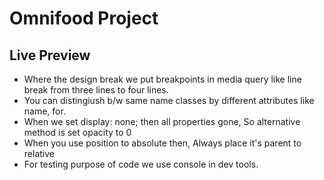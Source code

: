 # Omnifood Project

## Live Preview

- Where the design break we put breakpoints in media query like line break from three lines to four lines.
- You can distingiush b/w same name classes by different attributes like name, for.
- When we set display: none; then all properties gone, So alternative method is set opacity to 0
- When you use position to absolute then, Always place it's parent to relative
- For testing purpose of code we use console in dev tools.
